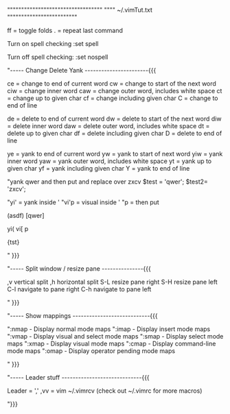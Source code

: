 """"""""""""""""""""""""""""""""""
""""    ~/.vimTut.txt
"""""""""""""""""""""""""

ff  =  toggle folds
.   = repeat last command

Turn on spell checking
:set spell

Turn off spell checking:
:set nospell

"-----  Change Delete Yank -----------------------{{{

ce  = change to end   of current word 
cw  = change to start of the next word
ciw = change inner word
caw = change outer word, includes white space
ct  = change up to given char
cf  = change including given char
C   = change to end of line


de  = delete to end   of current word
dw  = delete to start of the next word
diw = delete inner word
daw = delete outer word, includes white space
dt  = delete up to given char
df  = delete including given char
D   = delete to end of line


ye  = yank   to end   of current word
yw  = yank   to start of next word
yiw = yank   inner word
yaw = yank   outer word, includes white space
yt  = yank   up to given char
yf  = yank   including given char
Y   = yank   to end of line


"yank qwer and then put and replace over zxcv
$test = 'qwer';
$test2= 'zxcv';

"yi'   = yank inside '
"vi'p  = visual inside  '
"p     = then put

(asdf)
[qwer]

yi(
vi[
p

<div>
{tst}

" }}}


"-----  Split window / resize pane ---------------{{{

,v	vertical split
,h	horizontal split
S-L resize pane right 
S-H resize pane left
C-l navigate to pane right
C-h navigate to pane left

" }}}


"-----  Show mappings ----------------------------{{{

":nmap - Display normal mode maps
":imap - Display insert mode maps
":vmap - Display visual and select mode maps
":smap - Display select mode maps
":xmap - Display visual mode maps
":cmap - Display command-line mode maps
":omap - Display operator pending mode maps

" }}}


"-----  Leader stuff -----------------------------{{{

Leader = ','
,vv = vim ~/.vimrcv  (check out ~/.vimrc for more macros)

"}}}


